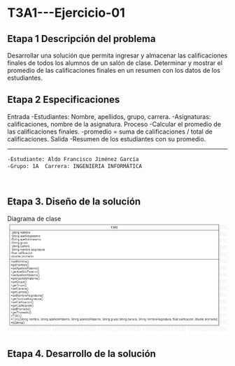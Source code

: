 # T3A1---Ejercicio-01
## Etapa 1 Descripción del problema

Desarrollar una solución que permita ingresar y almacenar las calificaciones finales de todos los alumnos de un salón de clase. Determinar y mostrar el promedio de las calificaciones finales en un resumen con los datos de los estudiantes.

## Etapa 2 Especificaciones
Entrada
  -Estudiantes: Nombre, apellidos, grupo, carrera.
  -Asignaturas: calificaciones, nombre de la asignatura.
Proceso
  -Calcular el promedio de las calificaciones finales.
  -promedio = suma de calificaciones / total de calificaciones.
Salida
  -Resumen de los estudiantes con su promedio.
  
  ----------------------------------------------------------------------------------------------------------------------------------------------------------
  
  ~~~
  -Estudiante: Aldo Francisco Jiménez García
  -Grupo: 1A  Carrera: INGENIERIA INFORMÁTICA
  
      
  ~~~
  
  ## Etapa 3. Diseño de la solución
  Diagrama de clase 
![](https://github.com/AldoFrank/T3A1---Ejercicio-01/blob/main/T3A1.png)

## Etapa 4. Desarrollo de la solución

